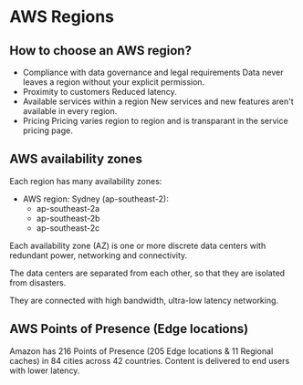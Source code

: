 # AWS Regions

## How to choose an AWS region?
* Compliance with data governance and legal requirements
Data never leaves a region without your explicit permission.
* Proximity to customers
Reduced latency.
* Available services within a region
New services and new features aren't available in every region.
* Pricing
Pricing varies region to region and is transparant in the service pricing page.

## AWS availability zones
Each region has many availability zones:
* AWS region: Sydney (ap-southeast-2):
	* ap-southeast-2a
	* ap-southeast-2b
	* ap-southeast-2c

Each availability zone (AZ) is one or more discrete data centers with redundant power, networking and connectivity.

The data centers are separated from each other, so that they are isolated from disasters.

They are connected with high bandwidth, ultra-low latency networking.

## AWS Points of Presence (Edge locations)
Amazon has 216 Points of Presence (205 Edge locations & 11 Regional caches) in 84 cities across 42 countries.
Content is delivered to end users with lower latency.